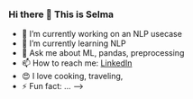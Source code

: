 ### Hi there 👋 This is Selma


- 🔭 I’m currently working on an NLP usecase
- 🌱 I’m currently learning NLP
- 💬 Ask me about ML, pandas, preprocessing 
- 📫 How to reach me: [LinkedIn](www.linkedin.com/in/meryem-selma-esen)
- :heart_eyes: I love cooking, traveling, 
- ⚡ Fun fact: ...
-->


<!--
**selmaesen/selmaesen** is a ✨ _special_ ✨ repository because its `README.md` (this file) appears on your GitHub profile.

Here are some ideas to get you started:
